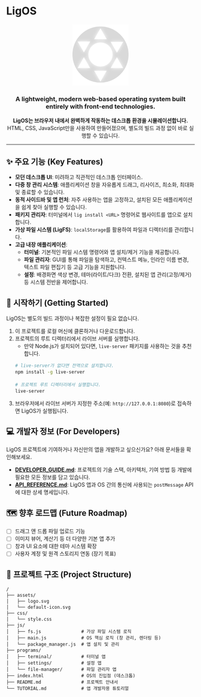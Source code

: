 # LigOS

<p align="center">
  <img src="assets/logo.svg" width="150" alt="LigOS Logo">
</p>

<h3 align="center">A lightweight, modern web-based operating system built entirely with front-end technologies.</h3>

<p align="center">
  <strong>LigOS는 브라우저 내에서 완벽하게 작동하는 데스크톱 환경을 시뮬레이션합니다.</strong><br>
  HTML, CSS, JavaScript만을 사용하여 만들어졌으며, 별도의 빌드 과정 없이 바로 실행할 수 있습니다.
</p>

---

## ✨ 주요 기능 (Key Features)

*   **모던 데스크톱 UI**: 미려하고 직관적인 데스크톱 인터페이스.
*   **다중 창 관리 시스템**: 애플리케이션 창을 자유롭게 드래그, 리사이즈, 최소화, 최대화 및 종료할 수 있습니다.
*   **동적 사이드바 및 앱 런처**: 자주 사용하는 앱을 고정하고, 설치된 모든 애플리케이션을 쉽게 찾아 실행할 수 있습니다.
*   **패키지 관리자**: 터미널에서 `lig install <URL>` 명령어로 웹사이트를 앱으로 설치합니다.
*   **가상 파일 시스템 (LigFS)**: `localStorage`를 활용하여 파일과 디렉터리를 관리합니다.
*   **고급 내장 애플리케이션**:
    *   **터미널**: 기본적인 파일 시스템 명령어와 앱 설치/제거 기능을 제공합니다.
    *   **파일 관리자**: GUI를 통해 파일을 탐색하고, 컨텍스트 메뉴, 인라인 이름 변경, 텍스트 파일 편집기 등 고급 기능을 지원합니다.
    *   **설정**: 배경화면 색상 변경, 테마(라이트/다크) 전환, 설치된 앱 관리(고정/제거) 등 시스템 전반을 제어합니다.

## 🚀 시작하기 (Getting Started)

LigOS는 별도의 빌드 과정이나 복잡한 설정이 필요 없습니다.

1.  이 프로젝트를 로컬 머신에 클론하거나 다운로드합니다.
2.  프로젝트의 루트 디렉터리에서 라이브 서버를 실행합니다.
    *   만약 Node.js가 설치되어 있다면, `live-server` 패키지를 사용하는 것을 추천합니다.
    ```bash
    # live-server가 없다면 전역으로 설치합니다.
    npm install -g live-server

    # 프로젝트 루트 디렉터리에서 실행합니다.
    live-server
    ```
3.  브라우저에서 라이브 서버가 지정한 주소(예: `http://127.0.0.1:8080`)로 접속하면 LigOS가 실행됩니다.

## 💻 개발자 정보 (For Developers)

LigOS 프로젝트에 기여하거나 자신만의 앱을 개발하고 싶으신가요? 아래 문서들을 확인해보세요.

*   **[DEVELOPER_GUIDE.md](DEVELOPER_GUIDE.md)**: 프로젝트의 기술 스택, 아키텍처, 기여 방법 등 개발에 필요한 모든 정보를 담고 있습니다.
*   **[API_REFERENCE.md](API_REFERENCE.md)**: LigOS 앱과 OS 간의 통신에 사용되는 `postMessage` API에 대한 상세 명세입니다.

## 🗺️ 향후 로드맵 (Future Roadmap)

-   [ ] 드래그 앤 드롭 파일 업로드 기능
-   [ ] 이미지 뷰어, 계산기 등 더 다양한 기본 앱 추가
-   [ ] 창과 UI 요소에 대한 테마 시스템 확장
-   [ ] 사용자 계정 및 원격 스토리지 연동 (장기 목표)

## 📁 프로젝트 구조 (Project Structure)

```
/
├── assets/
│   ├── logo.svg
│   └── default-icon.svg
├── css/
│   └── style.css
├── js/
│   ├── fs.js               # 가상 파일 시스템 로직
│   ├── main.js             # OS 핵심 로직 (창 관리, 렌더링 등)
│   └── package_manager.js  # 앱 설치 및 관리
├── programs/
│   ├── terminal/           # 터미널 앱
│   ├── settings/           # 설정 앱
│   └── file-manager/       # 파일 관리자 앱
├── index.html              # OS의 진입점 (데스크톱)
├── README.md               # 프로젝트 안내서
└── TUTORIAL.md             # 앱 개발자용 튜토리얼
``` 